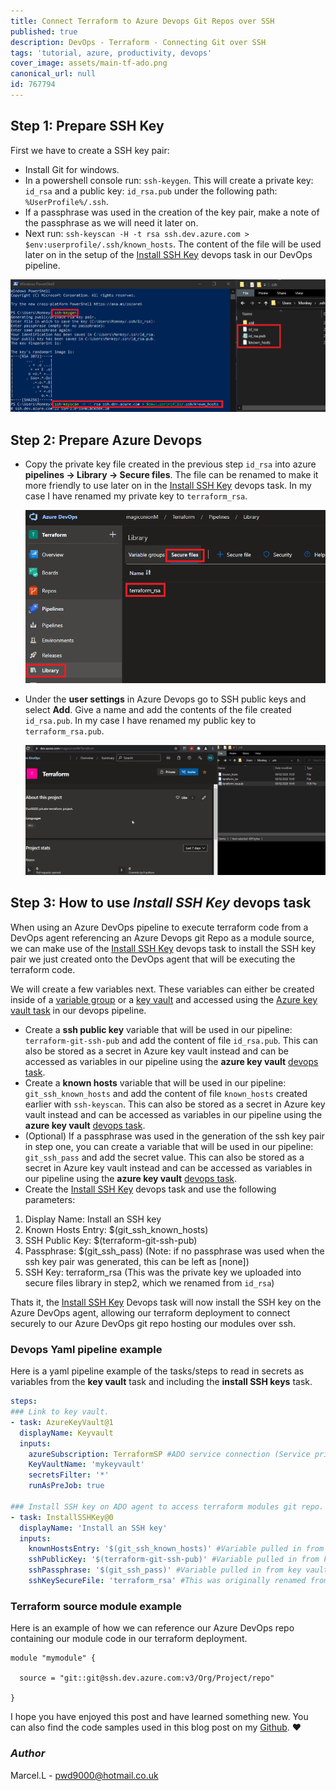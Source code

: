 ```yaml
---
title: Connect Terraform to Azure Devops Git Repos over SSH
published: true
description: DevOps - Terraform - Connecting Git over SSH
tags: 'tutorial, azure, productivity, devops'
cover_image: assets/main-tf-ado.png
canonical_url: null
id: 767794
---
```


## Step 1: Prepare SSH Key

First we have to create a SSH key pair:  

- Install Git for windows.
- In a powershell console run: `ssh-keygen`. This will create a private key: `id_rsa` and a public key: `id_rsa.pub` under the following path: `%UserProfile%/.ssh`.
- If a passphrase was used in the creation of the key pair, make a note of the passphrase as we will need it later on.
- Next run: `ssh-keyscan -H -t rsa ssh.dev.azure.com > $env:userprofile/.ssh/known_hosts`. The content of the file will be used later on in the setup of the [Install SSH Key](https://github.com/MicrosoftDocs/azure-devops-docs/blob/master/docs/pipelines/tasks/utility/install-ssh-key.md) devops task in our DevOps pipeline.

![Sshkey01](./assets/Sshkey01.png)

## Step 2: Prepare Azure Devops

- Copy the private key file created in the previous step `id_rsa` into azure **pipelines -> Library -> Secure files**. The file can be renamed to make it more friendly to use later on in the [Install SSH Key](https://github.com/MicrosoftDocs/azure-devops-docs/blob/master/docs/pipelines/tasks/utility/install-ssh-key.md) devops task. In my case I have renamed my private key to `terraform_rsa`.

    ![securefile01](./assets/securefile01.png)

- Under the **user settings** in Azure Devops go to SSH public keys and select **Add**. Give a name and add the contents of the file created `id_rsa.pub`. In my case I have renamed my public key to `terraform_rsa.pub`.

    ![sshpub01](./assets/sshpub01.gif)

## Step 3: How to use _Install SSH Key_ devops task

When using an Azure DevOps pipeline to execute terraform code from a DevOps agent referencing an Azure Devops git Repo as a module source, we can make use of the [Install SSH Key](https://github.com/MicrosoftDocs/azure-devops-docs/blob/master/docs/pipelines/tasks/utility/install-ssh-key.md) devops task to install the SSH key pair we just created onto the DevOps agent that will be executing the terraform code.  

We will create a few variables next. These variables can either be created inside of a [variable group](https://docs.microsoft.com/en-us/azure/devops/pipelines/library/variable-groups?view=azure-devops&tabs=yaml#use-a-variable-group) or a [key vault](https://docs.microsoft.com/en-us/azure/key-vault/general/overview) and accessed using the [Azure key vault task](https://docs.microsoft.com/en-us/azure/devops/pipelines/release/azure-key-vault?view=azure-devops) in our devops pipeline.

- Create a **ssh public key** variable that will be used in our pipeline: `terraform-git-ssh-pub` and add the content of file `id_rsa.pub`. This can also be stored as a secret in Azure key vault instead and can be accessed as variables in our pipeline using the **azure key vault** [devops task](https://docs.microsoft.com/en-us/azure/devops/pipelines/release/azure-key-vault?view=azure-devops).
- Create a **known hosts** variable that will be used in our pipeline: `git_ssh_known_hosts` and add the content of file `known_hosts` created earlier with `ssh-keyscan`. This can also be stored as a secret in Azure key vault instead and can be accessed as variables in our pipeline using the **azure key vault** [devops task](https://docs.microsoft.com/en-us/azure/devops/pipelines/release/azure-key-vault?view=azure-devops).
- (Optional) If a passphrase was used in the generation of the ssh key pair in step one, you can create a variable that will be used in our pipeline: `git_ssh_pass` and add the secret value. This can also be stored as a secret in Azure key vault instead and can be accessed as variables in our pipeline using the **azure key vault** [devops task](https://docs.microsoft.com/en-us/azure/devops/pipelines/release/azure-key-vault?view=azure-devops).
- Create the [Install SSH Key](https://github.com/MicrosoftDocs/azure-devops-docs/blob/master/docs/pipelines/tasks/utility/install-ssh-key.md) devops task and use the following parameters:

1. Display Name: Install an SSH key
2. Known Hosts Entry: $(git_ssh_known_hosts)
3. SSH Public Key: $(terraform-git-ssh-pub)
4. Passphrase: $(git_ssh_pass) (Note: if no passphrase was used when the ssh key pair was generated, this can be left as [none])
5. SSH Key: terraform_rsa (This was the private key we uploaded into secure files library in step2, which we renamed from `id_rsa`)

Thats it, the [Install SSH Key](https://github.com/MicrosoftDocs/azure-devops-docs/blob/master/docs/pipelines/tasks/utility/install-ssh-key.md) Devops task will now install the SSH key on the Azure DevOps agent, allowing our terraform deployment to connect securely to our Azure DevOps git repo hosting our modules over ssh.

### Devops Yaml pipeline example

Here is a yaml pipeline example of the tasks/steps to read in secrets as variables from the **key vault** task and including the **install SSH keys** task.

```yaml
steps:
### Link to key vault.
- task: AzureKeyVault@1
  displayName: Keyvault
  inputs:
    azureSubscription: TerraformSP #ADO service connection (Service principal)
    KeyVaultName: 'mykeyvault'
    secretsFilter: '*'
    runAsPreJob: true 

### Install SSH key on ADO agent to access terraform modules git repo.
- task: InstallSSHKey@0
  displayName: 'Install an SSH key'
  inputs:
    knownHostsEntry: '$(git_ssh_known_hosts)' #Variable pulled in from key vault via key vault task above.
    sshPublicKey: '$(terraform-git-ssh-pub)' #Variable pulled in from key vault via key vault task above.
    sshPassphrase: '$(git_ssh_pass)' #Variable pulled in from key vault via key vault task above.
    sshKeySecureFile: 'terraform_rsa' #This was originally renamed from id_rsa and uploaded into secure files library on the project hosting our TF modules repo
```

### Terraform source module example

Here is an example of how we can reference our Azure DevOps repo containing our module code in our terraform deployment.

```hcl
module "mymodule" {

  source = "git::git@ssh.dev.azure.com:v3/Org/Project/repo"
  
}
```

I hope you have enjoyed this post and have learned something new. You can also find the code samples used in this blog post on my [Github](https://github.com/Pwd9000-ML/blog-devto/tree/master/posts/Devops-Terraform-Git-Ssh/code). :heart:

### _Author_

Marcel.L - pwd9000@hotmail.co.uk
